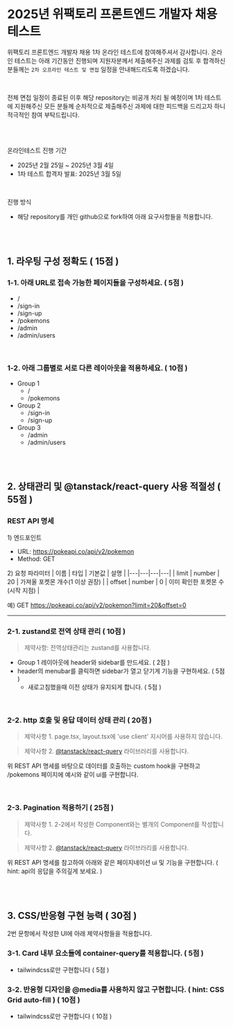 # 2025년 위팩토리 프론트엔드 개발자 채용 테스트

위팩토리 프론트엔드 개발자 채용 1차 온라인 테스트에 참여해주셔서 감사합니다.
온라인 테스트는 아래 기간동안 진행되며 지원자분께서 제출해주신 과제를 검토 후 합격하신 분들께는 `2차 오프라인 테스트 및 면접` 일정을 안내해드리도록 하겠습니다.

<br />

전체 면접 일정이 종료된 이후 해당 repository는 비공개 처리 될 예정이며 1차 테스트에 지원해주신 모든 분들께 순차적으로 제출해주신 과제에 대한 피드백을 드리고자 하니 적극적인 참여 부탁드립니다.

<br />
<br />

온라인테스트 진행 기간

- 2025년 2월 25일 ~ 2025년 3월 4일
- 1차 테스트 합격자 발표: 2025년 3월 5일

<br />

진행 방식

- 해당 repository를 개인 github으로 fork하여 아래 요구사항들을 적용합니다.

<br />
<br />

## 1. 라우팅 구성 정확도 ( 15점 )

### 1-1. 아래 URL로 접속 가능한 페이지들을 구성하세요. ( 5점 )

- /
- /sign-in
- /sign-up
- /pokemons
- /admin
- /admin/users

<br />

### 1-2. 아래 그룹별로 서로 다른 레이아웃을 적용하세요. ( 10점 )

- Group 1
  - /
  - /pokemons
- Group 2
  - /sign-in
  - /sign-up
- Group 3
  - /admin
  - /admin/users

<br />
<br />

## 2. 상태관리 및 @tanstack/react-query 사용 적절성 ( 55점 )

### REST API 명세

1\) 엔드포인트

- URL: https://pokeapi.co/api/v2/pokemon
- Method: GET

2\) 요청 파라미터
| 이름 | 타입 | 기본값 | 설명 |
|---|---|---|---|
| limit | number | 20 | 가져올 포켓몬 개수(1 이상 권장) |
| offset | number | 0 | 이미 확인한 포켓몬 수(시작 지점) |

예\) GET https://pokeapi.co/api/v2/pokemon?limit=20&offset=0

---

### 2-1. zustand로 전역 상태 관리 ( 10점 )

> 제약사항: 전역상태관리는 zustand를 사용합니다.

- Group 1 레이아웃에 header와 sidebar를 만드세요. ( 2점 )
- header의 menubar를 클릭하면 sidebar가 열고 닫기게 기능을 구현하세요. ( 5점 )
  - 새로고침했을때 이전 상태가 유지되게 합니다. ( 5점 )

<br />

### 2-2. http 호출 및 응답 데이터 상태 관리 ( 20점 )

> 제약사항 1. page.tsx, layout.tsx에 'use client' 지시어를 사용하지 않습니다.

> 제약사항 2. [@tanstack/react-query](https://tanstack.com/query/latest) 라이브러리를 사용합니다.

위 REST API 명세를 바탕으로 데이터를 호출하는 custom hook을 구현하고 /pokemons 페이지에 예시와 같이 ui를 구현합니다.

<br />

### 2-3. Pagination 적용하기 ( 25점 )

> 제약사항 1. 2-2에서 작성한 Component와는 별개의 Component를 작성합니다.

> 제약사항 2. [@tanstack/react-query](https://tanstack.com/query/latest) 라이브러리를 사용합니다.

위 REST API 명세를 참고하여 아래와 같은 페이지네이션 ui 및 기능을 구현합니다. ( hint: api의 응답을 주의깊게 보세요. )

<br />
<br />

## 3. CSS/반응형 구현 능력 ( 30점 )

2번 문항에서 작성한 UI에 아래 제약사항들을 적용합니다.

### 3-1. Card 내부 요소들에 container-query를 적용합니다. ( 5점 )

- tailwindcss로만 구현합니다 ( 5점 )

### 3-2. 반응형 디자인을 @media를 사용하지 않고 구현합니다. ( hint: CSS Grid auto-fill ) ( 10점 )

- tailwindcss로만 구현합니다 ( 10점 )
